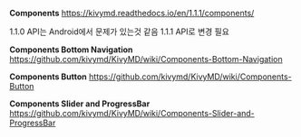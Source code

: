 
**Components**
https://kivymd.readthedocs.io/en/1.1.1/components/


1.1.0 API는 Android에서 문제가 있는것 같음
1.1.1 API로 변경 필요

**Components Bottom Navigation**
https://github.com/kivymd/KivyMD/wiki/Components-Bottom-Navigation

**Components Button**
https://github.com/kivymd/KivyMD/wiki/Components-Button

**Components Slider and ProgressBar**
https://github.com/kivymd/KivyMD/wiki/Components-Slider-and-ProgressBar

